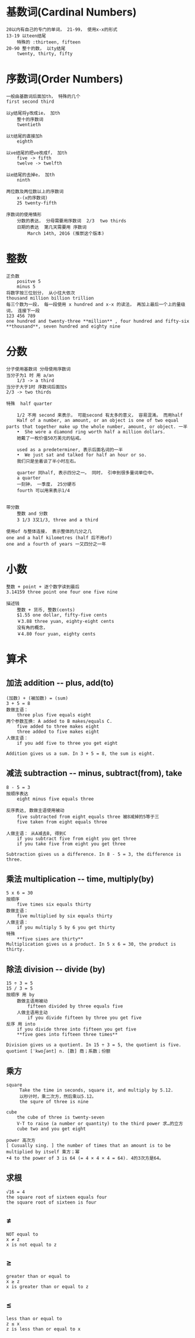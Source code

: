 # 基数词(Cardinal Numbers)
    20以内有自己的专门的单词， 21-99， 使用x-x的形式
    13-19 以teen结尾
        特殊的 :thirteen, fifteen
    20-90 整十的数， 以ty结尾
        twenty, thirty, fifty

# 序数词(Order Numbers)
    一般由基数词后面加th， 特殊的几个
    first second third

    以y结尾将y改成ie， 加th
        整十的序数词
        twentieth

    以t结尾的直接加h
        eighth

    以ve结尾的把ve改成f， 加th
        five -> fifth
        twelve -> twelfth

    以e结尾的去掉e， 加th
        ninth

    两位数及两位数以上的序数词
        x-(x的序数词)
        25 twenty-fifth

    序数词的使用情形
        分数的表达， 分母需要用序数词  2/3  two thirds
        日期的表达  第几天需要用 序数词
            March 14th, 2016 (推崇这个版本)

# 整数
    正负数
        positve 5
        minus 5
    将数字按三位划分， 从小往大依次
    thousand million billion trillion
    每三个数为一段， 每一段使用 x hundred and x-x 的读法， 再加上最后一个上的量级词， 连接下一段
    123 456 789
    one hundred and twenty-three **million** , four hundred and fifty-six **thousand**, seven hundred and eighty nine

# 分数
    分子使用基数词 分母使用序数词
    当分子为1 时 用 a/an
        1/3 -> a third
    当分子大于1时 序数词后面加s
    2/3 -> two thirds

    特殊  half quarter

        1/2 不用 second 来表示， 可能second 有太多的意义， 容易混淆。 而用half
        Half of a number, an amount, or an object is one of two equal parts that together make up the whole number, amount, or object. 一半
        •  She wore a diamond ring worth half a million dollars. 
        她戴了一枚价值50万美元的钻戒。
        
        used as a predeterminer, 表示后面名词的一半
        •  We just sat and talked for half an hour or so. 
        我们只是坐着谈了半小时左右。

        quarter 同half, 表示四分之一。 同时， 引申到很多量词单位中。 
        a quarter
        一刻钟， 一季度， 25分硬币
        fourth 可以用来表示1/4


    带分数
        整数 and 分数
        3 1/3 3又1/3, three and a third

    使用of 与整体连接， 表示整体的几分之几
    one and a half kilometres (half 后不用of)
    one and a fourth of years 一又四分之一年


# 小数
    整数 + point + 逐个数字读到最后
    3.14159 three point one four one five nine

    描述钱
        整数 + 货币, 整数(cents)
        $1.55 one dollar, fifty-five cents
        ￥3.88 three yuan, eighty-eight cents
        没有角的概念，
        ￥4.80 four yuan, eighty cents

# 算术

## 加法 addition -- plus, add(to)
    (加数) + (被加数) = (sum)
    3 + 5 = 8
    数做主语：
        three plus five equals eight
    两个参数互换: A added to B makes/equals C.
        five added to three makes eight
        three added to five makes eight
    人做主语：
        if you add five to three you get eight

    Addition gives us a sum. In 3 + 5 = 8, the sum is eight.

## 减法 subtraction -- minus, subtract(from), take
    8 - 5 = 3
    按顺序表达
        eight minus five equals three

    反序表达, 数做主语使用被动
        five subtracted from eight equals three 被8减掉的5等于三
        five taken from eight equals three
    
    人做主语： 从A减去B, 得到C
        if you subtract five from eight you get three
        if you take five from eight you get three

    Subtraction gives us a difference. In 8 - 5 = 3, the difference is three.

## 乘法 multiplication -- time, multiply(by)
    5 x 6 = 30
    按顺序
        five times six equals thirty
    数做主语：    
        five multiplied by six equals thirty 
    人做主语：
        if you multiply 5 by 6 you get thirty
    特殊
        **five sixes are thirty**
    Multiplication gives us a product. In 5 x 6 = 30, the product is thirty.

## 除法 division -- divide (by)
    15 ÷ 3 = 5
    15 / 3 = 5
    按顺序 用 by
        数做主语用被动
            fifteen divided by three equals five
        人做主语用主动
            if you divide fifteen by three you get five
    反序 用 into
        if you divide three into fifteen you get five
        **five goes into fifteen three times**

    Division gives us a quotient. In 15 ÷ 3 = 5, the quotient is five.
    quotient [ˈkwoʃənt] n. [数] 商；系数；份额


## 乘方
    square
         Take the time in seconds, square it, and multiply by 5.12.
         以秒计时，乘二次方，然后乘以5.12。
         the squre of three is nine

    cube 
        the cube of three is twenty-seven
        V-T to raise (a number or quantity) to the third power 求…的立方
        cube two and you get eight

    power 高次方
    [ Cusually sing. ] the number of times that an amount is to be multiplied by itself 乘方；幂
    •4 to the power of 3 is 64 (= 4 × 4 × 4 = 64). 4的3次方是64。

## 求根
    √16 = 4
    the square root of sixteen equals four
    the square root of sixteen is four

## ≠
    NOT equal to
    x ≠ z
    x is not equal to z

## ≥
    greater than or equal to
    x ≥ z
    x is greater than or equal to z

## ≤
    less than or equal to
    z ≤ x
    z is less than or equal to x
